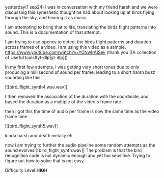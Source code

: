 yesterday(1 sep24) i was in conversation with my friend harsh and we were discussing this syneshetic thought he had about looking up at birds flying through the sky, and hearing it as music.

I am attempting to bring that to life, translating the birds flight patterns into sound. This is a documentation of that attempt.

I am trying to use opencv to detect the birds flight patterns and duration across frames of a video. i am using this video as a sample. https://www.youtube.com/watch?v=YCNwIrAISek (thank you [[A collection of Useful tools#yt-dlp|yt-dlp]])


In my first few attempts, i was getting very short tones due to only producing a millisecond of sound per frame, leading to a short harsh buzz sounding like this 


![[bird_flight_synth4.wav.wav]]

I then removed the association of the duration with the coordinate, and based the duration as a multiple of the video's frame rate.

then i got this
the time of audio per frame is now the same time as the video frame time

![[bird_flight_synth5.wav]]

kinda harsh and death metally eh



now i am trying to further the audio pipeline
some random attempts as the sound evolves![[bird_flight_synth.wav]]
The problem is that the bird recognition code is not dynamic enough and yet too sensitive. Trying to figure out how to solve that is not easy. 

Difficulty Level:**HIGH**